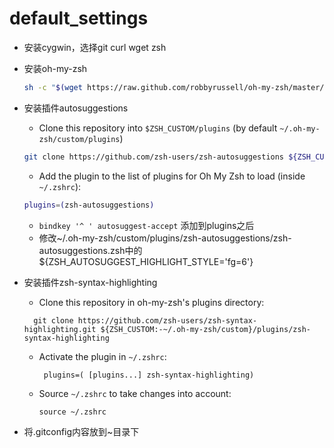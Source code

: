 # default_settings
-  安装cygwin，选择git curl wget zsh
- 安装oh-my-zsh
    ```sh
    sh -c "$(wget https://raw.github.com/robbyrussell/oh-my-zsh/master/tools/install.sh -O -)"
    ```
- 安装插件autosuggestions
    - Clone this repository into `$ZSH_CUSTOM/plugins` (by default `~/.oh-my-zsh/custom/plugins`)

    ```sh
    git clone https://github.com/zsh-users/zsh-autosuggestions ${ZSH_CUSTOM:-~/.oh-my-zsh/custom}/plugins/zsh-autosuggestions
    ```

    - Add the plugin to the list of plugins for Oh My Zsh to load (inside `~/.zshrc`):

    ```sh
    plugins=(zsh-autosuggestions)
    ```

    - ```bindkey '^ ' autosuggest-accept``` 添加到plugins之后
    - 修改~/.oh-my-zsh/custom/plugins/zsh-autosuggestions/zsh-autosuggestions.zsh中的 ${ZSH_AUTOSUGGEST_HIGHLIGHT_STYLE='fg=6'}
- 安装插件zsh-syntax-highlighting
    - Clone this repository in oh-my-zsh's plugins directory:
     ```
       git clone https://github.com/zsh-users/zsh-syntax-highlighting.git ${ZSH_CUSTOM:-~/.oh-my-zsh/custom}/plugins/zsh-syntax-highlighting
     ```
    - Activate the plugin in `~/.zshrc`:
      ```
       plugins=( [plugins...] zsh-syntax-highlighting)
      ```
    - Source `~/.zshrc`  to take changes into account:
       ```
       source ~/.zshrc
       ```
- 将.gitconfig内容放到~目录下
